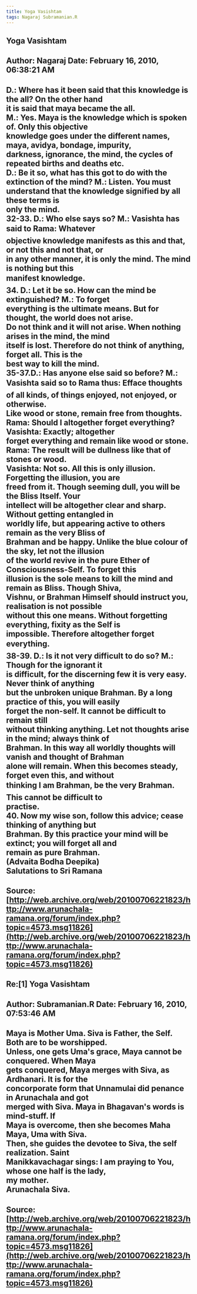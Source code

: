 ```yaml
--- 
title: Yoga Vasishtam   
tags: Nagaraj Subramanian.R  
---  
```

## Yoga Vasishtam  
Author: Nagaraj             Date: February 16, 2010, 06:38:21 AM  
---  
D.: Where has it been said that this knowledge is the all? On the other hand  
it is said that maya became the all.   
M.: Yes. Maya is the knowledge which is spoken of. Only this objective  
knowledge goes under the different names, maya, avidya, bondage, impurity,  
darkness, ignorance, the mind, the cycles of repeated births and deaths etc.   
D.: Be it so, what has this got to do with the extinction of the mind? M.: Listen. You must understand that the knowledge signified by all these terms is  
only the mind.   
32-33. D.: Who else says so? M.: Vasishta has said to Rama: Whatever  
objective knowledge manifests as this and that, or not this and not that, or  
in any other manner, it is only the mind. The mind is nothing but this  
manifest knowledge.   
34\. D.: Let it be so. How can the mind be extinguished? M.: To forget  
everything is the ultimate means. But for thought, the world does not arise.  
Do not think and it will not arise. When nothing arises in the mind, the mind  
itself is lost. Therefore do not think of anything, forget all. This is the  
best way to kill the mind.   
35-37.D.: Has anyone else said so before? M.: Vasishta said so to Rama thus: Efface thoughts of all kinds, of things enjoyed, not enjoyed, or otherwise.  
Like wood or stone, remain free from thoughts.   
Rama: Should I altogether forget everything? Vasishta: Exactly; altogether  
forget everything and remain like wood or stone.   
Rama: The result will be dullness like that of stones or wood.   
Vasishta: Not so. All this is only illusion. Forgetting the illusion, you are  
freed from it. Though seeming dull, you will be the Bliss Itself. Your  
intellect will be altogether clear and sharp. Without getting entangled in  
worldly life, but appearing active to others remain as the very Bliss of  
Brahman and be happy. Unlike the blue colour of the sky, let not the illusion  
of the world revive in the pure Ether of Consciousness-Self. To forget this  
illusion is the sole means to kill the mind and remain as Bliss. Though Shiva,  
Vishnu, or Brahman Himself should instruct you, realisation is not possible  
without this one means. Without forgetting everything, fixity as the Self is  
impossible. Therefore altogether forget everything.   
38-39. D.: Is it not very difficult to do so? M.: Though for the ignorant it  
is difficult, for the discerning few it is very easy. Never think of anything  
but the unbroken unique Brahman. By a long practice of this, you will easily  
forget the non-self. It cannot be difficult to remain still   
without thinking anything. Let not thoughts arise in the mind; always think of  
Brahman. In this way all worldly thoughts will vanish and thought of Brahman  
alone will remain. When this becomes steady, forget even this, and without  
thinking I am Brahman, be the very Brahman. This cannot be difficult to  
practise.   
40\. Now my wise son, follow this advice; cease thinking of anything but  
Brahman. By this practice your mind will be extinct; you will forget all and  
remain as pure Brahman.   
(Advaita Bodha Deepika)   
Salutations to Sri Ramana
 ---  
Source:[http://web.archive.org/web/20100706221823/http://www.arunachala-ramana.org/forum/index.php?topic=4573.msg11826](http://web.archive.org/web/20100706221823/http://www.arunachala-ramana.org/forum/index.php?topic=4573.msg11826)   
---  

## Re:[1] Yoga Vasishtam  
Author: Subramanian.R       Date: February 16, 2010, 07:53:46 AM  
---  
Maya is Mother Uma. Siva is Father, the Self. Both are to be worshipped.   
Unless, one gets Uma's grace, Maya cannot be conquered. When Maya   
gets conquered, Maya merges with Siva, as Ardhanari. It is for the   
concorporate form that Unnamulai did penance in Arunachala and got   
merged with Siva. Maya in Bhagavan's words is mind-stuff. If   
Maya is overcome, then she becomes Maha Maya, Uma with Siva.   
Then, she guides the devotee to Siva, the self realization. Saint   
Manikkavachagar sings: I am praying to You, whose one half is the lady,   
my mother.   
Arunachala Siva.
 ---  
Source:[http://web.archive.org/web/20100706221823/http://www.arunachala-ramana.org/forum/index.php?topic=4573.msg11826](http://web.archive.org/web/20100706221823/http://www.arunachala-ramana.org/forum/index.php?topic=4573.msg11826)   
---  


